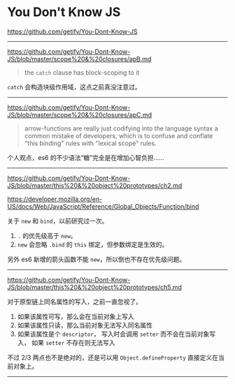 # You Don't Know JS

https://github.com/getify/You-Dont-Know-JS

---

https://github.com/getify/You-Dont-Know-JS/blob/master/scope%20&%20closures/apB.md

> the `catch` clause has block-scoping to it

`catch` 会构造块级作用域，这点之前真没注意过。

---

https://github.com/getify/You-Dont-Know-JS/blob/master/scope%20&%20closures/apC.md

> arrow-functions are really just codifying into the language syntax a common
> mistake of developers, which is to confuse and conflate "this binding" rules
> with "lexical scope" rules.

个人观点，es6 的不少语法“糖”完全是在增加心智负担……

---

https://github.com/getify/You-Dont-Know-JS/blob/master/this%20&%20object%20prototypes/ch2.md

https://developer.mozilla.org/en-US/docs/Web/JavaScript/Reference/Global_Objects/Function/bind

关于 `new` 和 `bind`，以前研究过一次。

1. `.` 的优先级高于 `new`。
2. `new` 会忽略 `.bind` 的 `this` 绑定，但参数绑定是生效的。

另外 es6 新增的箭头函数不能 `new`，所以倒也不存在优先级问题。

---

https://github.com/getify/You-Dont-Know-JS/blob/master/this%20&%20object%20prototypes/ch5.md

对于原型链上同名属性的写入，之前一直忽视了。

1. 如果该属性可写，那么会在当前对象上写入
2. 如果该属性只读，那么当前对象无法写入同名属性
3. 如果该属性是个 `descriptor`， 写入时会调用 `setter` 而不会在当前对象写入，
如果 `setter` 不存在则无法写入

不过 2/3 两点也不是绝对的，还是可以用 `Object.defineProperty` 直接定义在当前对象上。

---
